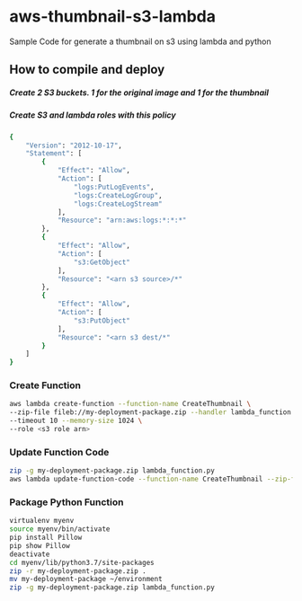 # aws-thumbnail-s3-lambda #
Sample Code for generate a thumbnail on s3 using lambda and python


## How to compile and deploy ##

##### Create 2 S3 buckets. 1 for the original image and 1 for the thumbnail #####

##### Create S3 and lambda roles with this policy #####
```sh
{
    "Version": "2012-10-17",
    "Statement": [
        {
            "Effect": "Allow",
            "Action": [
                "logs:PutLogEvents",
                "logs:CreateLogGroup",
                "logs:CreateLogStream"
            ],
            "Resource": "arn:aws:logs:*:*:*"
        },
        {
            "Effect": "Allow",
            "Action": [
                "s3:GetObject"
            ],
            "Resource": "<arn s3 source>/*"
        },
        {
            "Effect": "Allow",
            "Action": [
                "s3:PutObject"
            ],
            "Resource": "<arn s3 dest/*"
        }
    ]
}
```

### Create Function

```sh
aws lambda create-function --function-name CreateThumbnail \
--zip-file fileb://my-deployment-package.zip --handler lambda_function.lambda_handler --runtime python3.7 \
--timeout 10 --memory-size 1024 \
--role <s3 role arn>
```


### Update Function Code

```sh
zip -g my-deployment-package.zip lambda_function.py
aws lambda update-function-code --function-name CreateThumbnail --zip-file fileb://my-deployment-package.zip
```

### Package Python Function

```sh
virtualenv myenv
source myenv/bin/activate
pip install Pillow
pip show Pillow
deactivate
cd myenv/lib/python3.7/site-packages
zip -r my-deployment-package.zip .
mv my-deployment-package ~/environment
zip -g my-deployment-package.zip lambda_function.py
```